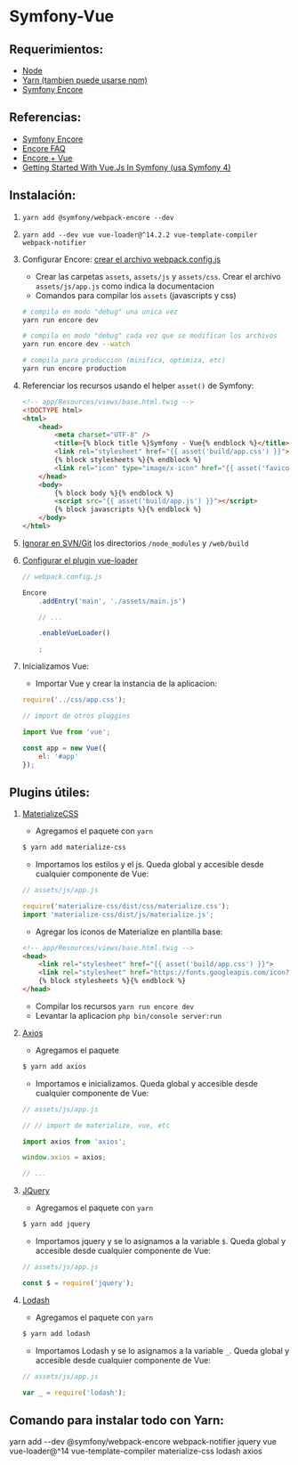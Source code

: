 # Symfony-Vue

## Requerimientos:
- [Node](https://nodejs.org/)
- [Yarn (tambien puede usarse npm)](https://yarnpkg.com/)
- [Symfony Encore](https://symfony.com/doc/3.4/frontend/encore/installation.html)

## Referencias:
- [Symfony Encore](https://symfony.com/doc/3.4/frontend.html)
- [Encore FAQ](https://symfony.com/doc/3.4/frontend/encore/faq.html)
- [Encore + Vue](https://symfony.com/doc/3.4/frontend/encore/vuejs.html)
- [Getting Started With Vue.Js In Symfony (usa Symfony 4)](https://www.cloudways.com/blog/symfony-vuejs-app/)

## Instalación:
1. `yarn add @symfony/webpack-encore --dev`

2. `yarn add --dev vue vue-loader@^14.2.2 vue-template-compiler webpack-notifier`

3. Configurar Encore: [crear el archivo webpack.config.js](https://symfony.com/doc/3.4/frontend/encore/simple-example.html)
    - Crear las carpetas `assets`, `assets/js` y `assets/css`. Crear el archivo `assets/js/app.js` como indica la documentacion
    - Comandos para compilar los `assets` (javascripts y css)

    ```bash
    # compila en modo "debug" una unica vez
    yarn run encore dev

    # compila en modo "debug" cada vez que se modifican los archivos
    yarn run encore dev --watch

    # compila para produccion (minifica, optimiza, etc)
    yarn run encore production
    ```

4. Referenciar los recursos usando el helper `asset()` de Symfony:

    ```HTML
    <!-- app/Resources/views/base.html.twig -->
    <!DOCTYPE html>
    <html>
        <head>
            <meta charset="UTF-8" />
            <title>{% block title %}Symfony - Vue{% endblock %}</title>
            <link rel="stylesheet" href="{{ asset('build/app.css') }}">
            {% block stylesheets %}{% endblock %}
            <link rel="icon" type="image/x-icon" href="{{ asset('favicon.ico') }}" />
        </head>
        <body>
            {% block body %}{% endblock %}
            <script src="{{ asset('build/app.js') }}"></script>
            {% block javascripts %}{% endblock %}
        </body>
    </html>
    ```

5. [Ignorar en SVN/Git](https://symfony.com/doc/3.4/frontend/encore/faq.html) los directorios `/node_modules` y `/web/build`

6. [Configurar el plugin vue-loader](https://symfony.com/doc/3.4/frontend/encore/vuejs.html)

    ```js
    // webpack.config.js

    Encore
        .addEntry('main', './assets/main.js')

        // ...

        .enableVueLoader()

        ;
    ```

7. Inicializamos Vue:

    * Importar Vue y crear la instancia de la aplicacion:

    ```js
    require('../css/app.css');

    // import de otros pluggins

    import Vue from 'vue';

    const app = new Vue({
        el: '#app'
    });
    ```

## Plugins útiles:

1. [MaterializeCSS](https://materializecss.com/)

    * Agregamos el paquete con `yarn`

    ```bash
    $ yarn add materialize-css
    ```


    * Importamos los estilos y el js. Queda global y accesible desde cualquier componente de Vue:

    ```js
    // assets/js/app.js

    require('materialize-css/dist/css/materialize.css');
    import 'materialize-css/dist/js/materialize.js';
    ```

    * Agregar los iconos de Materialize en plantilla base:

    ```HTML
    <!-- app/Resources/views/base.html.twig -->
    <head>
        <link rel="stylesheet" href="{{ asset('build/app.css') }}">
        <link rel="stylesheet" href="https://fonts.googleapis.com/icon?family=Material+Icons">
        {% block stylesheets %}{% endblock %}
    </head>
    ```

    * Compilar los recursos `yarn run encore dev`
    * Levantar la aplicacion `php bin/console server:run`


2. [Axios](https://github.com/axios/axios)

    * Agregamos el paquete

    ```bash
    $ yarn add axios
    ```

    * Importamos e inicializamos. Queda global y accesible desde cualquier componente de Vue:

    ```js
    // assets/js/app.js

    // // import de materialize, vue, etc

    import axios from 'axios';

    window.axios = axios;

    // ...
    ```

3. [JQuery](https://jquery.com/)

    * Agregamos el paquete con `yarn`

    ```bash
    $ yarn add jquery
    ```


    * Importamos jquery y se lo asignamos a la variable `$`. Queda global y accesible desde cualquier componente de Vue:

    ```js
    // assets/js/app.js

    const $ = require('jquery');
    ```

4. [Lodash](https://lodash.com/)

    * Agregamos el paquete con `yarn`

    ```bash
    $ yarn add lodash
    ```


    * Importamos Lodash y se lo asignamos a la variable `_`. Queda global y accesible desde cualquier componente de Vue:

    ```js
    // assets/js/app.js

    var _ = require('lodash');
    ```


## Comando para instalar todo con Yarn:
yarn add --dev @symfony/webpack-encore webpack-notifier jquery vue vue-loader@^14 vue-template-compiler materialize-css lodash axios
